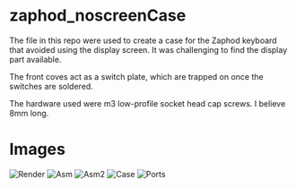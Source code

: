 # zaphod_noscreenCase

The file in this repo were used to create a case for the Zaphod keyboard that avoided using the display screen. It was challenging to find the display part available.

The front coves act as a switch plate, which are trapped on once the switches are soldered.

The hardware used were m3 low-profile socket head cap screws. I believe 8mm long.

# Images

![Render](../images/img_rend.jpg)
![Asm](../images/img_asm.jpg)
![Asm2](../images/img_asm2.jpg)
![Case](../images/img_case.jpg)
![Ports](../images/img_ports.jpg)

